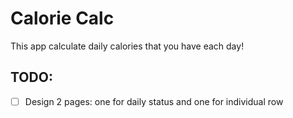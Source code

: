# Calorie Calc

This app calculate daily calories that you have each day!

## TODO:

-   [ ] Design 2 pages: one for daily status and one for individual row
